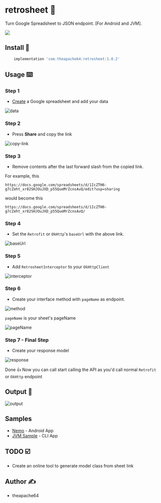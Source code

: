 # retrosheet 📄
Turn Google Spreadsheet to JSON endpoint. [For Android and JVM].

![](https://i.imgur.com/LYqPOcu.png)

## Install 🤝 

```groovy
    implementation 'com.theapache64:retrosheet:1.0.2'
```

## Usage ⌨️ 

### Step 1

- [Create](https://docs.google.com/spreadsheets/u/0/create?usp=sheets_web) a Google spreadsheet and add your data

![data](https://i.imgur.com/3Y114g8.png)

### Step 2

- Press **Share** and copy the link

![copy-link](https://i.imgur.com/MNYD7mg.png)

### Step 3

- Remove contents after the last forward slash from the copied link.

For example, this
```
https://docs.google.com/spreadsheets/d/1IcZTH6-g7cZeht_xr82SHJOuJXD_p55QueMrZcnsAvQ/edit?usp=sharing
```

would become this
```
https://docs.google.com/spreadsheets/d/1IcZTH6-g7cZeht_xr82SHJOuJXD_p55QueMrZcnsAvQ/
```

### Step 4

- Set the `Retrofit` or `OkHttp`'s `baseUrl` with the above link.

![baseUrl](https://i.imgur.com/tFMNEC4.png)


### Step 5

- Add `RetrosheetInterceptor` to your `OkHttpClient`

![interceptor](https://i.imgur.com/5Jrh0Rx.png)


### Step 6

- Create your interface method with `pageName` as endpoint.

![method](https://i.imgur.com/QF8cFVT.png)

`pageName` is your sheet's pageName

![pageName](https://i.imgur.com/qCHDdtI.png)


### Step 7 - Final Step

- Create your response model

![response](https://user-images.githubusercontent.com/9678279/88100193-d7e94a00-cbb9-11ea-9969-9da9f71905aa.png)

Done 👍 Now you can call start calling the API as you'd call normal `Retrofit` or `OkHttp` endpoint
 
## Output 💚

![output](output.gif)

## Samples

- [Nemo](https://github.com/theapache64/nemo) - Android App
- [JVM Sample](https://github.com/theapache64/retrosheet/blob/master/src/main/kotlin/com/theapache64/retrosheet/sample/Main.kt) - CLI App

## TODO ☑️

 - Create an online tool to generate model class from sheet link

## Author ✍️

- theapache64
